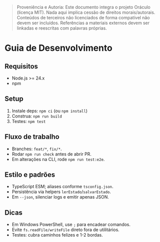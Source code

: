 > Proveniência e Autoria: Este documento integra o projeto Oráculo (licença MIT).
> Nada aqui implica cessão de direitos morais/autorais.
> Conteúdos de terceiros não licenciados de forma compatível não devem ser incluídos.
> Referências a materiais externos devem ser linkadas e reescritas com palavras próprias.

# Guia de Desenvolvimento

## Requisitos

- Node.js >= 24.x
- npm

## Setup

1. Instale deps: `npm ci` (ou `npm install`)
2. Construa: `npm run build`
3. Testes: `npm test`

## Fluxo de trabalho

- Branches: `feat/*`, `fix/*`.
- Rodar `npm run check` antes de abrir PR.
- Em alterações na CLI, rode `npm run test:e2e`.

## Estilo e padrões

- TypeScript ESM; aliases conforme `tsconfig.json`.
- Persistência via helpers `lerEstado`/`salvarEstado`.
- Em `--json`, silenciar logs e emitir apenas JSON.

## Dicas

- Em Windows PowerShell, use `;` para encadear comandos.
- Evite `fs.readFile/writeFile` direto fora de utilitários.
- Testes: cubra caminhos felizes e 1-2 bordas.
